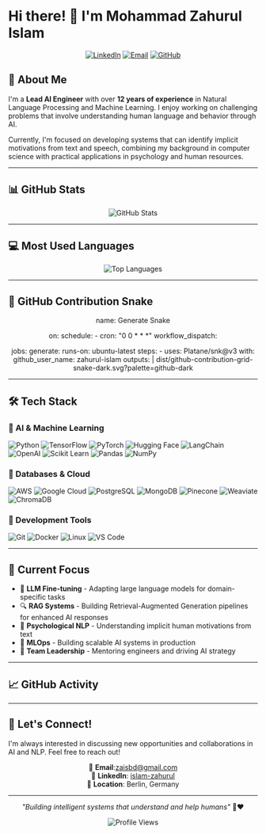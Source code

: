# Hi there! 👋 I'm Mohammad Zahurul Islam

<div align="center">
  
[![LinkedIn](https://img.shields.io/badge/LinkedIn-0077B5?style=for-the-badge&logo=linkedin&logoColor=white)](https://www.linkedin.com/in/islam-zahurul/)
[![Email](https://img.shields.io/badge/Email-D14836?style=for-the-badge&logo=gmail&logoColor=white)](mailto:zaisbd@gmail.com)
[![GitHub](https://img.shields.io/badge/GitHub-100000?style=for-the-badge&logo=github&logoColor=white)](https://github.com/zahurul-islam)

</div>

## 🧠 About Me

I'm a **Lead AI Engineer** with over **12 years of experience** in Natural Language Processing and Machine Learning. I enjoy working on challenging problems that involve understanding human language and behavior through AI.

Currently, I'm focused on developing systems that can identify implicit motivations from text and speech, combining my background in computer science with practical applications in psychology and human resources.

---

## 📊 GitHub Stats

<div align="center">
  
<img src="https://github-readme-stats.vercel.app/api?username=zahurul-islam&show_icons=true&theme=dark&hide_border=true&bg_color=0d1117&title_color=58a6ff&text_color=c9d1d9&icon_color=58a6ff" alt="GitHub Stats" />

</div>

---

## 💻 Most Used Languages

<div align="center">
  
<img src="https://github-readme-stats.vercel.app/api/top-langs/?username=zahurul-islam&layout=compact&theme=dark&hide_border=true&bg_color=0d1117&title_color=58a6ff&text_color=c9d1d9" alt="Top Languages" />

</div>

---

## 🐍 GitHub Contribution Snake

<div align="center">
  
name: Generate Snake

on:
  schedule:
    - cron: "0 0 * * *"
  workflow_dispatch:

jobs:
  generate:
    runs-on: ubuntu-latest
    steps:
      - uses: Platane/snk@v3
        with:
          github_user_name: zahurul-islam
          outputs: |
            dist/github-contribution-grid-snake-dark.svg?palette=github-dark

</div>

---

## 🛠️ Tech Stack

### 🤖 AI & Machine Learning
![Python](https://img.shields.io/badge/Python-3776AB?style=flat-square&logo=python&logoColor=white)
![TensorFlow](https://img.shields.io/badge/TensorFlow-FF6F00?style=flat-square&logo=tensorflow&logoColor=white)
![PyTorch](https://img.shields.io/badge/PyTorch-EE4C2C?style=flat-square&logo=pytorch&logoColor=white)
![Hugging Face](https://img.shields.io/badge/🤗_Hugging_Face-FFD21E?style=flat-square&logoColor=black)
![LangChain](https://img.shields.io/badge/🦜_LangChain-1C3C3C?style=flat-square&logoColor=white)
![OpenAI](https://img.shields.io/badge/OpenAI-412991?style=flat-square&logo=openai&logoColor=white)
![Scikit Learn](https://img.shields.io/badge/scikit_learn-F7931E?style=flat-square&logo=scikit-learn&logoColor=white)
![Pandas](https://img.shields.io/badge/Pandas-2C2D72?style=flat-square&logo=pandas&logoColor=white)
![NumPy](https://img.shields.io/badge/Numpy-777BB4?style=flat-square&logo=numpy&logoColor=white)

### 💾 Databases & Cloud
![AWS](https://img.shields.io/badge/AWS-232F3E?style=flat-square&logo=amazon-aws&logoColor=white)
![Google Cloud](https://img.shields.io/badge/Google_Cloud-4285F4?style=flat-square&logo=google-cloud&logoColor=white)
![PostgreSQL](https://img.shields.io/badge/PostgreSQL-316192?style=flat-square&logo=postgresql&logoColor=white)
![MongoDB](https://img.shields.io/badge/MongoDB-4EA94B?style=flat-square&logo=mongodb&logoColor=white)
![Pinecone](https://img.shields.io/badge/Pinecone-000000?style=flat-square&logoColor=white)
![Weaviate](https://img.shields.io/badge/Weaviate-00C9A7?style=flat-square&logoColor=white)
![ChromaDB](https://img.shields.io/badge/ChromaDB-FF6B6B?style=flat-square&logoColor=white)

### 🔧 Development Tools
![Git](https://img.shields.io/badge/Git-F05032?style=flat-square&logo=git&logoColor=white)
![Docker](https://img.shields.io/badge/Docker-2CA5E0?style=flat-square&logo=docker&logoColor=white)
![Linux](https://img.shields.io/badge/Linux-FCC624?style=flat-square&logo=linux&logoColor=black)
![VS Code](https://img.shields.io/badge/VS_Code-007ACC?style=flat-square&logo=visual-studio-code&logoColor=white)

---

## 🎯 Current Focus

- 🔬 **LLM Fine-tuning** - Adapting large language models for domain-specific tasks
- 🔍 **RAG Systems** - Building Retrieval-Augmented Generation pipelines for enhanced AI responses
- 🧠 **Psychological NLP** - Understanding implicit human motivations from text
- 🚀 **MLOps** - Building scalable AI systems in production
- 👥 **Team Leadership** - Mentoring engineers and driving AI strategy

---

## 📈 GitHub Activity

<!--START_SECTION:activity-->
<!--END_SECTION:activity-->

---

## 🤝 Let's Connect!

I'm always interested in discussing new opportunities and collaborations in AI and NLP. Feel free to reach out!

<div align="center">

📧 **Email**:zaisbd@gmail.com  
💼 **LinkedIn**: [islam-zahurul](https://www.linkedin.com/in/islam-zahurul/)  
📍 **Location**: Berlin, Germany

</div>

---

<div align="center">
  
*"Building intelligent systems that understand and help humans"* 🤖❤️

![Profile Views](https://komarev.com/ghpvc/?username=zahurul-islam&color=brightgreen&style=flat-square)

</div>
